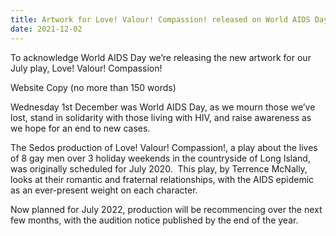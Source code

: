 ```yaml
---
title: Artwork for Love! Valour! Compassion! released on World AIDS Day
date: 2021-12-02
---
```

To acknowledge World AIDS Day we’re releasing the new artwork for our July play, Love! Valour! Compassion! 



Website Copy (no more than 150 words)



Wednesday 1st December was World AIDS Day, as we mourn those we’ve lost, stand in solidarity with those living with HIV, and raise awareness as we hope for an end to new cases.



The Sedos production of Love! Valour! Compassion!, a play about the lives of 8 gay men over 3 holiday weekends in the countryside of Long Island, was originally scheduled for July 2020.  This play, by Terrence McNally, looks at their romantic and fraternal relationships, with the AIDS epidemic as an ever-present weight on each character.



Now planned for July 2022, production will be recommencing over the next few months, with the audition notice published by the end of the year.